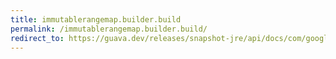 ```yaml
---
title: immutablerangemap.builder.build
permalink: /immutablerangemap.builder.build/
redirect_to: https://guava.dev/releases/snapshot-jre/api/docs/com/google/common/collect/ImmutableRangeMap.Builder.html#build--
---
```

